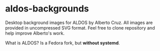 # aldos-backgrounds

Desktop background images for ALDOS by Alberto Cruz. All images are provided in uncompressed SVG format. Feel free to clone repository and help improve Alberto's work.

What is ALDOS? Is a Fedora fork, but **without systemd**.
